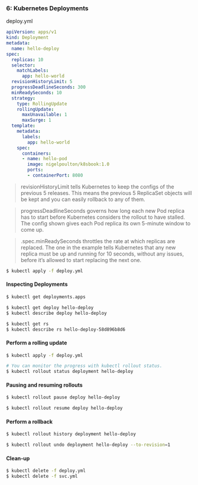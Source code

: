 ### 6: Kubernetes Deployments

deploy.yml

```yaml
apiVersion: apps/v1
kind: Deployment
metadata:
  name: hello-deploy
spec:
  replicas: 10
  selector:
    matchLabels:
      app: hello-world
  revisionHistoryLimit: 5
  progressDeadlineSeconds: 300
  minReadySeconds: 10
  strategy:
    type: RollingUpdate
    rollingUpdate:
      maxUnavailable: 1
      maxSurge: 1
  template:
    metadata:
      labels:
        app: hello-world
    spec:
      containers:
      - name: hello-pod
        image: nigelpoulton/k8sbook:1.0
        ports:
        - containerPort: 8080
```

> revisionHistoryLimit tells Kubernetes to keep the configs of the previous 5 releases.
This means the previous 5 ReplicaSet objects will be kept and you can easily rollback to
any of them.

> progressDeadlineSeconds governs how long each new Pod replica has to start before
Kubernetes considers the rollout to have stalled. The config shown gives each Pod
replica its own 5-minute window to come up.

> .spec.minReadySeconds throttles the rate at which replicas are replaced. The one in the
example tells Kubernetes that any new replica must be up and running for 10 seconds,
without any issues, before it’s allowed to start replacing the next one.

```bash
$ kubectl apply -f deploy.yml
```

#### Inspecting Deployments

```bash
$ kubectl get deployments.apps

$ kubectl get deploy hello-deploy
$ kubectl describe deploy hello-deploy

$ kubectl get rs
$ kubectl describe rs hello-deploy-58d896b8d6
```

#### Perform a rolling update

```bash
$ kubectl apply -f deploy.yml

# You can monitor the progress with kubectl rollout status.
$ kubectl rollout status deployment hello-deploy
```

#### Pausing and resuming rollouts

```bash
$ kubectl rollout pause deploy hello-deploy

$ kubectl rollout resume deploy hello-deploy
```

#### Perform a rollback

```bash
$ kubectl rollout history deployment hello-deploy

$ kubectl rollout undo deployment hello-deploy --to-revision=1
```

#### Clean-up

```bash
$ kubectl delete -f deploy.yml
$ kubectl delete -f svc.yml
```
